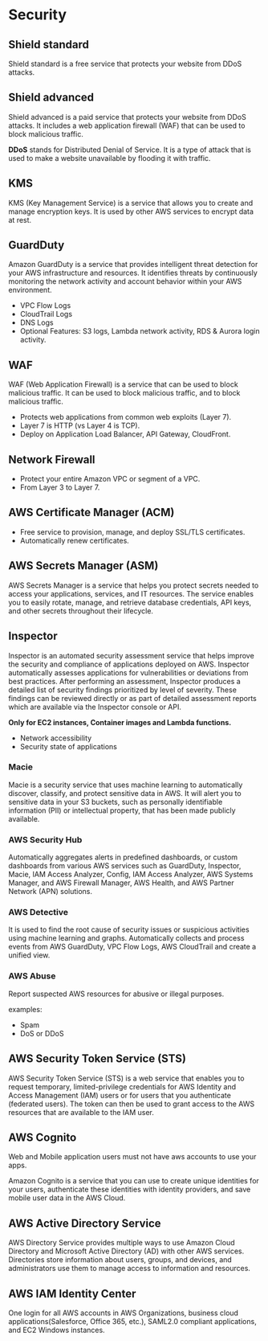 # Security

## Shield standard

Shield standard is a free service that protects your website from DDoS attacks.

## Shield advanced

Shield advanced is a paid service that protects your website from DDoS attacks. It includes a web application firewall (WAF) that can be used to block malicious traffic.

**DDoS** stands for Distributed Denial of Service. It is a type of attack that is used to make a website unavailable by flooding it with traffic.

## KMS

KMS (Key Management Service) is a service that allows you to create and manage encryption keys. It is used by other AWS services to encrypt data at rest.

## GuardDuty

Amazon GuardDuty is a service that provides intelligent threat detection for your AWS infrastructure and resources. It identifies threats by continuously monitoring the network activity and account behavior within your AWS environment.

- VPC Flow Logs
- CloudTrail Logs
- DNS Logs
- Optional Features: S3 logs, Lambda network activity, RDS & Aurora login activity.

## WAF

WAF (Web Application Firewall) is a service that can be used to block malicious traffic. It can be used to block malicious traffic, and to block malicious traffic.

- Protects web applications from common web exploits (Layer 7).
- Layer 7 is HTTP (vs Layer 4 is TCP).
- Deploy on Application Load Balancer, API Gateway, CloudFront.

## Network Firewall

- Protect your entire Amazon VPC or segment of a VPC.
- From Layer 3 to Layer 7.

## AWS Certificate Manager (ACM)

- Free service to provision, manage, and deploy SSL/TLS certificates.
- Automatically renew certificates.

## AWS Secrets Manager (ASM)

AWS Secrets Manager is a service that helps you protect secrets needed to access your applications, services, and IT resources. The service enables you to easily rotate, manage, and retrieve database credentials, API keys, and other secrets throughout their lifecycle.

## Inspector

Inspector is an automated security assessment service that helps improve the security and compliance of applications deployed on AWS. Inspector automatically assesses applications for vulnerabilities or deviations from best practices. After performing an assessment, Inspector produces a detailed list of security findings prioritized by level of severity. These findings can be reviewed directly or as part of detailed assessment reports which are available via the Inspector console or API.

**Only for EC2 instances, Container images and Lambda functions.**

- Network accessibility
- Security state of applications

### Macie

Macie is a security service that uses machine learning to automatically discover, classify, and protect sensitive data in AWS. It will alert you to sensitive data in your S3 buckets, such as personally identifiable information (PII) or intellectual property, that has been made publicly available.

### AWS Security Hub

Automatically aggregates alerts in predefined dashboards, or custom dashboards from various AWS services such as GuardDuty, Inspector, Macie, IAM Access Analyzer, Config, IAM Access Analyzer, AWS Systems Manager, and AWS Firewall Manager, AWS Health, and AWS Partner Network (APN) solutions.

### AWS Detective

It is used to find the root cause of security issues or suspicious activities using machine learning and graphs. Automatically collects and process events from AWS GuardDuty, VPC Flow Logs, AWS CloudTrail and create a unified view.

### AWS Abuse

Report suspected AWS resources for abusive or illegal purposes.

examples:

- Spam
- DoS or DDoS

## AWS Security Token Service (STS)

AWS Security Token Service (STS) is a web service that enables you to request temporary, limited-privilege credentials for AWS Identity and Access Management (IAM) users or for users that you authenticate (federated users). The token can then be used to grant access to the AWS resources that are available to the IAM user.

## AWS Cognito

Web and Mobile application users must not have aws accounts to use your apps.

Amazon Cognito is a service that you can use to create unique identities for your users, authenticate these identities with identity providers, and save mobile user data in the AWS Cloud.

## AWS Active Directory Service

AWS Directory Service provides multiple ways to use Amazon Cloud Directory and Microsoft Active Directory (AD) with other AWS services. Directories store information about users, groups, and devices, and administrators use them to manage access to information and resources.

## AWS IAM Identity Center

One login for all AWS accounts in AWS Organizations, business cloud applications(Salesforce, Office 365, etc.), SAML2.0 compliant applications, and EC2 Windows instances.
